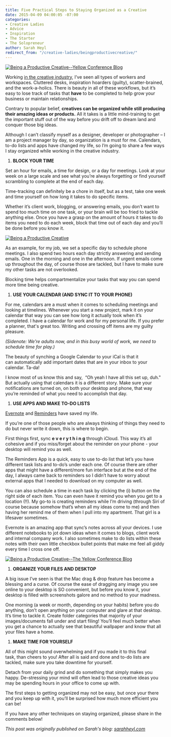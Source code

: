 ```yaml
---
title: Five Practical Steps to Staying Organized as a Creative
date: 2015-04-09 04:00:05 -07:00
categories:
- Creative Ladies
- Advice
- Inspiration
- The Starter
- The Solopreneur
author: Sarah Heyl
redirect_from: "/creative-ladies/beingproductivecreative/"
---
```


[![Being a Productive Creative--Yellow Conference Blog](https://yellow-blog-images.imgix.net/2015/04/094A4249-1.jpg)](https://yellow-blog-images.imgix.net/2015/04/094A4249-1.jpg)

Working [in the creative industry](http://harbr.co/), I’ve seen all types of workers and workspaces. Cluttered desks, inspiration hoarders (guilty), scatter-brained, and the work-a-holics. There is beauty in all of these workflows, but it’s easy to lose track of tasks that **have** to be completed to help grow your business or maintain relationships.

Contrary to popular belief, **creatives can be organized while still producing their amazing ideas or products.** All it takes is a little mind-training to get the important stuff out of the way before you drift off to dream land and conquer those big ideas.

Although I can’t classify myself as a designer, developer or photographer – I am a project manager by day, so organization is a must for me. Calendars, to-do lists and apps have changed my life, so I’m going to share a few ways I stay organized while working in the creative industry.

1. **BLOCK YOUR TIME**

Set an hour for emails, a time for design, or a day for meetings. Look at your week on a large scale and see what you’re always forgetting or find yourself scrambling to complete at the end of each day.

Time-tracking can definitely be a chore in itself, but as a test, take one week and time yourself on how long it takes to do specific items.

Whether it’s client work, blogging, or answering emails, you don’t want to spend too much time on one task, or your brain will be too fried to tackle anything else. Once you have a grasp on the amount of hours it takes to do items you need to do each week, block that time out of each day and you’ll be done before you know it.

[![Being a Productive Creative](https://yellow-blog-images.imgix.net/2015/04/094A4189-1.jpg)](https://yellow-blog-images.imgix.net/2015/04/094A4189-1.jpg)

As an example, for my job, we set a specific day to schedule phone meetings. I also spend two hours each day strictly answering and sending emails. One in the morning and one in the afternoon. If urgent emails come up throughout the day, of course those are tackled, but I have to make sure my other tasks are not overlooked.

Blocking time helps compartmentalize your tasks that way you can spend more time being creative.

1. **USE YOUR CALENDAR (AND SYNC IT TO YOUR PHONE)**

For me, calendars are a must when it comes to scheduling meetings and looking at timelines. Whenever you start a new project, mark it on your calendar that way you can see how long it actually took when it’s completed. I have a calendar for work and for my personal life. If you prefer a planner, that's great too. Writing and crossing off items are my guilty pleasure.

_(Sidenote: We’re adults now, and in this busy world of work, we need to schedule time for play.)_

The beauty of synching a Google Calendar to your iCal is that it can automatically add important dates that are in your inbox to your calendar. Ta-da!

I know most of us know this and say,  “Oh yeah I have all this set up, duh." But actually using that calendars it is a different story. Make sure your notifications are turned on, on both your desktop and phone, that way you’re reminded of what you need to accomplish that day.

1. **USE APPS AND MAKE TO-DO LISTS**

[Evernote](https://evernote.com/) and [Reminders](https://support.apple.com/en-us/HT202335) have saved my life.

If you’re one of those people who are always thinking of things they need to do but never write it down, this is where to begin.

First things first, sync **e v e r y t h i n g** through iCloud. This way it’s all cohesive and if you miss/forget about the reminder on your phone - your desktop will remind you as well.

The Reminders App is a quick, easy to use to-do list that let’s you have different task lists and to-do’s under each one. Of course there are other apps that might have a different/more fun interface but at the end of the day, I always came back to reminders so I didn’t have to worry about external apps that I needed to download on my computer as well.

You can also schedule a time in each task by clicking the (i) button on the right side of each item. You can even have it remind you when you get to a location (!!). My go-to is creating reminders while I’m driving (through Siri of course because somehow that’s when all my ideas come to me) and then having her remind me of them when I pull into my apartment. That girl is a lifesaver sometimes.

Evernote is an amazing app that sync’s notes across all your devices. I use different notebooks to jot down ideas when it comes to blogs, client work and internal company work. I also sometimes make to do lists within these notes with their own little checkbox bullet points that make me feel all giddy every time I cross one off.

[![Being a Productive Creative--The Yellow Conference Blog](https://yellow-blog-images.imgix.net/2015/04/evernote-reminder-img.jpg)](https://yellow-blog-images.imgix.net/2015/04/evernote-reminder-img.jpg)

1. **ORGANIZE YOUR FILES AND DESKTOP**

A big issue I’ve seen is that the Mac drag & drop feature has become a blessing and a curse. Of course the ease of dragging any image you see online to your desktop is SO convenient, but before you know it, your desktop is filled with screenshots galore and no method to your madness.

One morning (a week or month, depending on your habits) before you do anything, don’t open anything on your computer and glare at that desktop. It’s time to tackle it. Create folder categories that majority of your images/documents fall under and start filing! You’ll feel much better when you get a chance to actually see that beautiful wallpaper and know that all your files have a home.

1. **MAKE TIME FOR YOURSELF**

All of this might sound overwhelming and if you made it to this final task, than cheers to you! After all is said and done and to-do lists are tackled, make sure you take downtime for yourself.

Detach from your daily grind and do something that simply makes you happy. De-stressing your mind will often lead to those creative ideas you may be spending hours in your office to come up with.

The first steps to getting organized may not be easy, but once your there and you keep up with it, you’ll be surprised how much more efficient you can be!

If you have any other techniques on staying organized, please share in the comments below!

_This post was originally published on Sarah's blog: [sarahheyl.com](http://www.sarahheyl.com/)_
